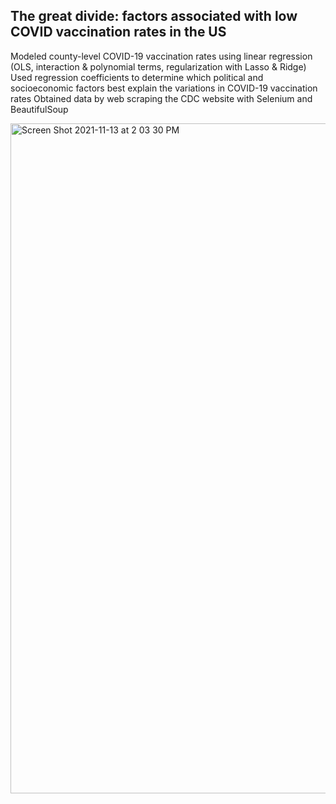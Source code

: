 ## The great divide: factors associated with low COVID vaccination rates in the US 

Modeled county-level COVID-19 vaccination rates using linear regression (OLS, interaction & polynomial terms, regularization with Lasso & Ridge)
Used regression coefficients to determine which political and socioeconomic factors best explain the variations in COVID-19 vaccination rates
Obtained data by web scraping the CDC website with Selenium and BeautifulSoup

<img width="1072" alt="Screen Shot 2021-11-13 at 2 03 30 PM" src="https://user-images.githubusercontent.com/79233614/141660329-2c5c562f-e5a5-4eb4-be53-dd855b65bb59.png">
